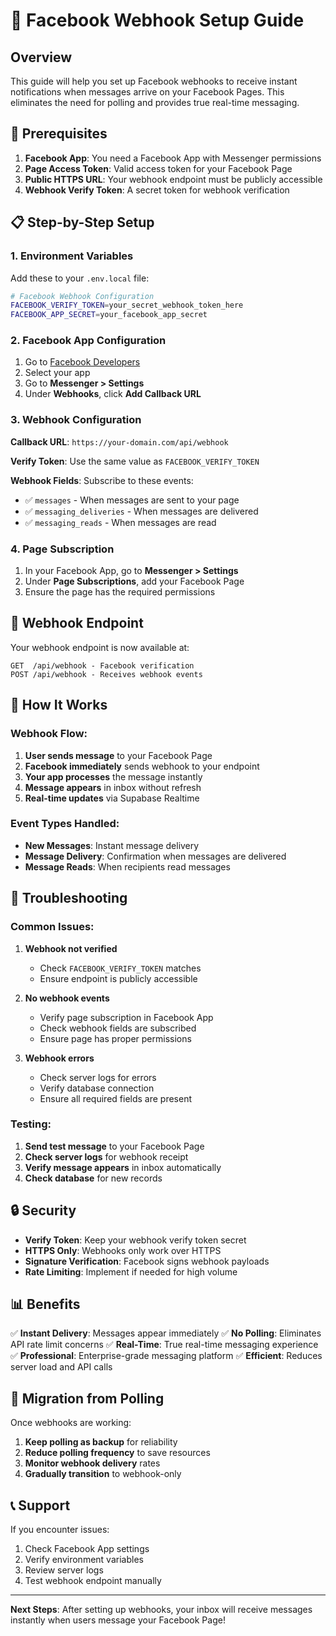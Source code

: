 # 🚀 Facebook Webhook Setup Guide

## Overview
This guide will help you set up Facebook webhooks to receive instant notifications when messages arrive on your Facebook Pages. This eliminates the need for polling and provides true real-time messaging.

## 🔑 Prerequisites

1. **Facebook App**: You need a Facebook App with Messenger permissions
2. **Page Access Token**: Valid access token for your Facebook Page
3. **Public HTTPS URL**: Your webhook endpoint must be publicly accessible
4. **Webhook Verify Token**: A secret token for webhook verification

## 📋 Step-by-Step Setup

### 1. Environment Variables

Add these to your `.env.local` file:

```bash
# Facebook Webhook Configuration
FACEBOOK_VERIFY_TOKEN=your_secret_webhook_token_here
FACEBOOK_APP_SECRET=your_facebook_app_secret
```

### 2. Facebook App Configuration

1. Go to [Facebook Developers](https://developers.facebook.com/)
2. Select your app
3. Go to **Messenger > Settings**
4. Under **Webhooks**, click **Add Callback URL**

### 3. Webhook Configuration

**Callback URL**: `https://your-domain.com/api/webhook`

**Verify Token**: Use the same value as `FACEBOOK_VERIFY_TOKEN`

**Webhook Fields**: Subscribe to these events:
- ✅ `messages` - When messages are sent to your page
- ✅ `messaging_deliveries` - When messages are delivered
- ✅ `messaging_reads` - When messages are read

### 4. Page Subscription

1. In your Facebook App, go to **Messenger > Settings**
2. Under **Page Subscriptions**, add your Facebook Page
3. Ensure the page has the required permissions

## 🔧 Webhook Endpoint

Your webhook endpoint is now available at:
```
GET  /api/webhook - Facebook verification
POST /api/webhook - Receives webhook events
```

## 📱 How It Works

### Webhook Flow:
1. **User sends message** to your Facebook Page
2. **Facebook immediately** sends webhook to your endpoint
3. **Your app processes** the message instantly
4. **Message appears** in inbox without refresh
5. **Real-time updates** via Supabase Realtime

### Event Types Handled:
- **New Messages**: Instant message delivery
- **Message Delivery**: Confirmation when messages are delivered
- **Message Reads**: When recipients read messages

## 🚨 Troubleshooting

### Common Issues:

1. **Webhook not verified**
   - Check `FACEBOOK_VERIFY_TOKEN` matches
   - Ensure endpoint is publicly accessible

2. **No webhook events**
   - Verify page subscription in Facebook App
   - Check webhook fields are subscribed
   - Ensure page has proper permissions

3. **Webhook errors**
   - Check server logs for errors
   - Verify database connection
   - Ensure all required fields are present

### Testing:

1. **Send test message** to your Facebook Page
2. **Check server logs** for webhook receipt
3. **Verify message appears** in inbox automatically
4. **Check database** for new records

## 🔒 Security

- **Verify Token**: Keep your webhook verify token secret
- **HTTPS Only**: Webhooks only work over HTTPS
- **Signature Verification**: Facebook signs webhook payloads
- **Rate Limiting**: Implement if needed for high volume

## 📊 Benefits

✅ **Instant Delivery**: Messages appear immediately
✅ **No Polling**: Eliminates API rate limit concerns
✅ **Real-Time**: True real-time messaging experience
✅ **Professional**: Enterprise-grade messaging platform
✅ **Efficient**: Reduces server load and API calls

## 🔄 Migration from Polling

Once webhooks are working:

1. **Keep polling as backup** for reliability
2. **Reduce polling frequency** to save resources
3. **Monitor webhook delivery** rates
4. **Gradually transition** to webhook-only

## 📞 Support

If you encounter issues:
1. Check Facebook App settings
2. Verify environment variables
3. Review server logs
4. Test webhook endpoint manually

---

**Next Steps**: After setting up webhooks, your inbox will receive messages instantly when users message your Facebook Page!
